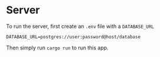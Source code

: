 # Server

To run the server, first create an `.env` file with a `DATABASE_URL`

```
DATABASE_URL=postgres://user:password@host/database
```

Then simply run `cargo run` to run this app.
